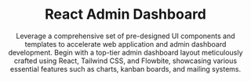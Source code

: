 <div align="center">
  <h1>React Admin Dashboard</h1>
  <p>Leverage a comprehensive set of pre-designed UI components and templates to accelerate web application and admin dashboard development. Begin with a top-tier admin dashboard layout meticulously crafted using React, Tailwind CSS, and Flowbite, showcasing various essential features such as charts, kanban boards, and mailing systems.</p>
</div>


